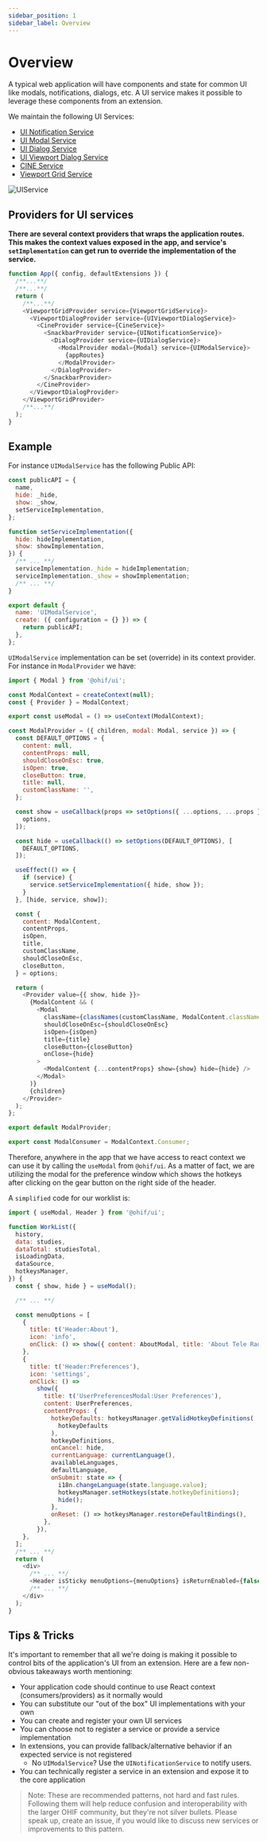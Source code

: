 ```yaml
---
sidebar_position: 1
sidebar_label: Overview
---
```


# Overview

<!-- - Consistent look & feel
- Available in and “out” of React
- Supports ad hoc containers
- Exposes “setImplementation” method passed to Context Provider
- May set a default UI component
- API exposes get/set of Context Provider’s state -->

A typical web application will have components and state for common UI like
modals, notifications, dialogs, etc. A UI service makes it possible to leverage
these components from an extension.

We maintain the following UI Services:

- [UI Notification Service](ui-notification-service.md)
- [UI Modal Service](ui-modal-service.md)
- [UI Dialog Service](ui-dialog-service.md)
- [UI Viewport Dialog Service](ui-viewport-dialog-service.md)
- [CINE Service](cine-service.md)
- [Viewport Grid Service](viewport-grid-service.md)

<!-- <div style="text-align: center;">
  <a href="/assets/img/ui-services.png">
    <img src="/assets/img/ui-services.png" alt="UI Services Diagram" style="margin: 0 auto; max-width: 500px;" />
  </a>
  <div><i>Diagram showing relationship between React Context and UI Service</i></div>
</div> -->

![UIService](../../../assets/img/ui-services.png)

<!-- In `@ohif/core`, we have a collection of service factories. We select one we
would like our application to support, create an instance of it, and pass that
instance to our `ServicesManager` AND to a React component (in this example,
`ModalContext`'s provider).

The `ModalContext`'s provider:

- Exposes context values
- Exposes methods that leverage `useCallback` hooks
- Sets the service's implementation in a `useEffect` hook

The `ServicesManager` is:

- Passed to the `ExtensionManager`
- The `ExtensionManager` makes the `ServicesManager` available to:
  - All of its lifecycle hooks (`preRegistration`)
  - Each "getModuleFunction" (`getToolbarModule`, `getPanelModule`, etc.) -->

## Providers for UI services

**There are several context providers that wraps the application routes. This
makes the context values exposed in the app, and service's `setImplementation`
can get run to override the implementation of the service.**

```js title="platform/app/src/App.jsx"
function App({ config, defaultExtensions }) {
  /**...**/
  /**...**/
  return (
    /**...**/
    <ViewportGridProvider service={ViewportGridService}>
      <ViewportDialogProvider service={UIViewportDialogService}>
        <CineProvider service={CineService}>
          <SnackbarProvider service={UINotificationService}>
            <DialogProvider service={UIDialogService}>
              <ModalProvider modal={Modal} service={UIModalService}>
                {appRoutes}
              </ModalProvider>
            </DialogProvider>
          </SnackbarProvider>
        </CineProvider>
      </ViewportDialogProvider>
    </ViewportGridProvider>
    /**...**/
  );
}
```

## Example

For instance `UIModalService` has the following Public API:

```js title="platform/core/src/services/UIModalService/index.js"
const publicAPI = {
  name,
  hide: _hide,
  show: _show,
  setServiceImplementation,
};

function setServiceImplementation({
  hide: hideImplementation,
  show: showImplementation,
}) {
  /** ... **/
  serviceImplementation._hide = hideImplementation;
  serviceImplementation._show = showImplementation;
  /** ... **/
}

export default {
  name: 'UIModalService',
  create: ({ configuration = {} }) => {
    return publicAPI;
  },
};
```

`UIModalService` implementation can be set (override) in its context provider.
For instance in `ModalProvider` we have:

```js title="platform/ui/src/contextProviders/ModalProvider.jsx"
import { Modal } from '@ohif/ui';

const ModalContext = createContext(null);
const { Provider } = ModalContext;

export const useModal = () => useContext(ModalContext);

const ModalProvider = ({ children, modal: Modal, service }) => {
  const DEFAULT_OPTIONS = {
    content: null,
    contentProps: null,
    shouldCloseOnEsc: true,
    isOpen: true,
    closeButton: true,
    title: null,
    customClassName: '',
  };

  const show = useCallback(props => setOptions({ ...options, ...props }), [
    options,
  ]);

  const hide = useCallback(() => setOptions(DEFAULT_OPTIONS), [
    DEFAULT_OPTIONS,
  ]);

  useEffect(() => {
    if (service) {
      service.setServiceImplementation({ hide, show });
    }
  }, [hide, service, show]);

  const {
    content: ModalContent,
    contentProps,
    isOpen,
    title,
    customClassName,
    shouldCloseOnEsc,
    closeButton,
  } = options;

  return (
    <Provider value={{ show, hide }}>
      {ModalContent && (
        <Modal
          className={classNames(customClassName, ModalContent.className)}
          shouldCloseOnEsc={shouldCloseOnEsc}
          isOpen={isOpen}
          title={title}
          closeButton={closeButton}
          onClose={hide}
        >
          <ModalContent {...contentProps} show={show} hide={hide} />
        </Modal>
      )}
      {children}
    </Provider>
  );
};

export default ModalProvider;

export const ModalConsumer = ModalContext.Consumer;
```

Therefore, anywhere in the app that we have access to react context we can use
it by calling the `useModal` from `@ohif/ui`. As a matter of fact, we are
utilizing the modal for the preference window which shows the hotkeys after
clicking on the gear button on the right side of the header.

A `simplified` code for our worklist is:

```js title="platform/app/src/routes/WorkList/WorkList.jsx"
import { useModal, Header } from '@ohif/ui';

function WorkList({
  history,
  data: studies,
  dataTotal: studiesTotal,
  isLoadingData,
  dataSource,
  hotkeysManager,
}) {
  const { show, hide } = useModal();

  /** ... **/

  const menuOptions = [
    {
      title: t('Header:About'),
      icon: 'info',
      onClick: () => show({ content: AboutModal, title: 'About Tele Radiology' }),
    },
    {
      title: t('Header:Preferences'),
      icon: 'settings',
      onClick: () =>
        show({
          title: t('UserPreferencesModal:User Preferences'),
          content: UserPreferences,
          contentProps: {
            hotkeyDefaults: hotkeysManager.getValidHotkeyDefinitions(
              hotkeyDefaults
            ),
            hotkeyDefinitions,
            onCancel: hide,
            currentLanguage: currentLanguage(),
            availableLanguages,
            defaultLanguage,
            onSubmit: state => {
              i18n.changeLanguage(state.language.value);
              hotkeysManager.setHotkeys(state.hotkeyDefinitions);
              hide();
            },
            onReset: () => hotkeysManager.restoreDefaultBindings(),
          },
        }),
    },
  ];
  /** ... **/
  return (
    <div>
      /** ... **/
      <Header isSticky menuOptions={menuOptions} isReturnEnabled={false} />
      /** ... **/
    </div>
  );
}
```

<!-- ## Example -->

<!-- That's all fine and good, but it's still a little too abstract. What does this
translate to in practice?

```js
// In the application
import UINotificationService from '@ohif/core';
const servicesManager = new ServicesManager();

servicesManager.registerService(UINotificationService);

// UI Service Provider
useEffect(() => {
  if (service) {
    service.setServiceImplementation({ hide, show });
  }
}, [service, hide, show]);

// In an extension
const { UINotificationService } = servicesManager.services;

if (UINotificationService) {
  UINotificationService.show('Hello from the other side 👋');
}
``` -->

<!-- <div style="text-align: center;">
  <a href="/assets/img/notification-example.gif">
    <img src="/assets/img/notification-example.gif" alt="UI Notification Service Example" style="margin: 0 auto; max-width: 500px;" />
  </a>
  <div><i>GIF showing successful call of UINotificationService from an extension.</i></div>
</div> -->

## Tips & Tricks

It's important to remember that all we're doing is making it possible to control
bits of the application's UI from an extension. Here are a few non-obvious
takeaways worth mentioning:

- Your application code should continue to use React context
  (consumers/providers) as it normally would
- You can substitute our "out of the box" UI implementations with your own
- You can create and register your own UI services
- You can choose not to register a service or provide a service implementation
- In extensions, you can provide fallback/alternative behavior if an expected
  service is not registered
  - No `UIModalService`? Use the `UINotificationService` to notify users.
- You can technically register a service in an extension and expose it to the
  core application

> Note: These are recommended patterns, not hard and fast rules. Following them
> will help reduce confusion and interoperability with the larger OHIF
> community, but they're not silver bullets. Please speak up, create an issue,
> if you would like to discuss new services or improvements to this pattern.
